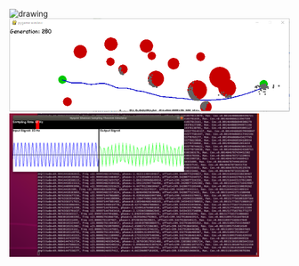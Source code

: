 <img src="https://github.com/estods3/JetTank/blob/master/documentation/linefollowing.gif" alt="drawing" width="270"/><img src="https://github.com/estods3/PathPlanning-withGeneticAI/blob/master/pics/gen280.PNG" alt="drawing" width="750"/><img src="https://github.com/estods3/Sampling-usingNyquistTheorem/blob/master/screenshots/FrequencyGreaterThanNyquist.png" alt="drawing" width="449"/>

<!--
**estods3/estods3** is a ✨ _special_ ✨ repository because its `README.md` (this file) appears on your GitHub profile.
-->
